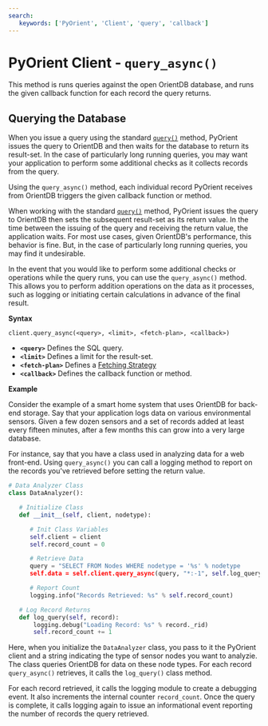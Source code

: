 ```yaml
---
search:
   keywords: ['PyOrient', 'Client', 'query', 'callback']
---
```



# PyOrient Client - `query_async()`

This method is runs queries against the open OrientDB database, and runs the given callback function for each record the query returns.


## Querying the Database

When you issue a query using the standard [`query()`](PyOrient-Client-Query.md) method, PyOrient issues the query to OrientDB and then waits for the database to return its result-set.  In the case of particularly long running queries, you may want your application to perform some additional checks as it collects records from the query.

Using the `query_async()` method, each individual record PyOrient receives from OrientDB triggers the given callback function or method.


When working with the standard [`query()`](PyOrient-Client-Query.md) method, PyOrient issues the query to OrientDB then sets the subsequent result-set as its return value.  In the time between the issuing of the query and receiving the return value, the application waits.  For most use cases, given OrientDB's performance, this behavior is fine.  But, in the case of particularly long running queries, you may find it undesirable.

In the event that you would like to perform some additional checks or operations while the query runs, you can use the `query_async()` method.  This allows you to perform addition operations on the data as it processes, such as logging or initiating certain calculations in advance of the final result.


**Syntax**

```
client.query_async(<query>, <limit>, <fetch-plan>, <callback>)
```

- **`<query>`** Defines the SQL query.
- **`<limit>`** Defines a limit for the result-set.
- **`<fetch-plan>`** Defines a [Fetching Strategy](../java/Fetching-Strategies.md)
- **`<callback>`** Defines the callback function or method.

**Example**

Consider the example of a smart home system that uses OrientDB for back-end storage.  Say that your application logs data on various environmental sensors.  Given a few dozen sensors and a set of records added at least every fifteen minutes, after a few months this can grow into a very large database.

For instance, say that you have a class used in analyzing data for a web front-end. Using `query_async()` you can call a logging method to report on the records you've retrieved before setting the return value.


```py
# Data Analyzer Class
class DataAnalyzer():

   # Initialize Class
   def __init__(self, client, nodetype):

      # Init Class Variables
      self.client = client
      self.record_count = 0

      # Retrieve Data
      query = "SELECT FROM Nodes WHERE nodetype = '%s' % nodetype
      self.data = self.client.query_async(query, "*:-1", self.log_query)

      # Report Count
      logging.info("Records Retrieved: %s" % self.record_count)

   # Log Record Returns
   def log_query(self, record):
       logging.debug("Loading Record: %s" % record._rid)
       self.record_count += 1
```

Here, when you initialize the `DataAnalyzer` class, you pass to it the PyOrient client and a string indicating the type of sensor nodes you want to analyzie.  The class queries OrientDB for data on these node types.  For each record `query_async()` retrieves, it calls the `log_query()` class method.

For each record retrieved, it calls the logging module to create a debugging event.  It also increments the internal counter `record_count`.  Once the query is complete, it calls logging again to issue an informational event reporting the number of records the query retrieved.

